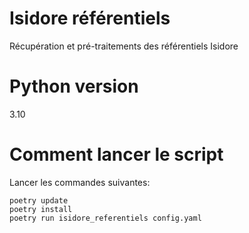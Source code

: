 # Isidore référentiels

Récupération et pré-traitements des référentiels Isidore

# Python version

3.10

# Comment lancer le script

Lancer les commandes suivantes:

```
poetry update
poetry install
poetry run isidore_referentiels config.yaml
```